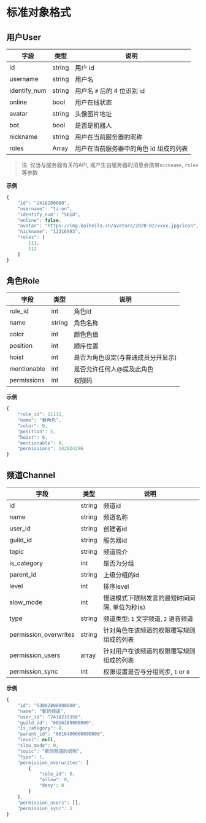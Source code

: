 # 标准对象格式

## 用户User

| 字段| 类型| 说明|
|---|---|---|
|id|string|用户 id|
|username|string|用户名|
|identify_num|string|用户名 `#` 后的 4 位识别 id|
|online|bool|用户在线状态|
|avatar|string|头像图片地址|
|bot|bool|是否是机器人|
|nickname|string|用户在当前服务器的昵称|
|roles|Array|用户在当前服务器中的角色 id 组成的列表|

> 注: 仅当与服务器有关的API, 或产生自服务器的消息会携带`nickname`, `roles`等参数

**示例**

```javascript
{
    "id": "2418200000",
    "username": "tz-un",
    "identify_num": "5618",
    "online": false,
    "avatar": "https://img.kaiheila.cn/avatars/2020-02/xxxx.jpg/icon",
    "nickname": "12316993",
    "roles": [
        111,
        112
    ]
}
```


## 角色Role

| 字段| 类型| 说明|
|---|---|---|
|role_id|int|角色id|
|name|string|角色名称|
|color|int|颜色色值|
|position|int|顺序位置|
|hoist|int|是否为角色设定(与普通成员分开显示)|
|mentionable|int|是否允许任何人@提及此角色|
|permissions|int|权限码|

**示例**

```javascript
{
    "role_id": 11111,
    "name": "新角色",
    "color": 0,
    "position": 5,
    "hoist": 0,
    "mentionable": 0,
    "permissions": 142924296
}
```


## 频道Channel

|字段|类型|说明|
|---|---|---|
|id|string|频道id|
|name|string|频道名称|
|user_id|string|创建者id|
|guild_id|string|服务器id|
|topic|string|频道简介|
|is_category|int|是否为分组|
|parent_id|string|上级分组的id|
|level|int|排序level|
|slow_mode|int|慢速模式下限制发言的最短时间间隔, 单位为秒(s)|
|type|string|频道类型: `1` 文字频道, `2` 语音频道|
|permission_overwrites|string|针对角色在该频道的权限覆写规则组成的列表|
|permission_users|array|针对用户在该频道的权限覆写规则组成的列表|
|permission_sync|int|权限设置是否与分组同步, `1` or `0`|

**示例**
```javascript
{
    "id": "53002000000000",
    "name": "新的频道",
    "user_id": "2418239356",
    "guild_id": "6016389000000",
    "is_category": 0,
    "parent_id": "6016400000000000",
    "level": null,
    "slow_mode": 0,
    "topic": "新的频道的说明",
    "type": 1,
    "permission_overwrites": [
        {
            "role_id": 0,
            "allow": 0,
            "deny": 0
        }
    ],
    "permission_users": [],
    "permission_sync": 1
}
```